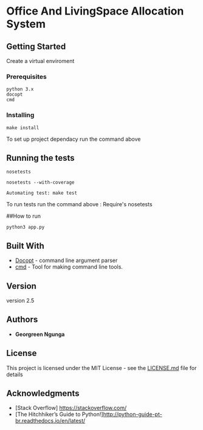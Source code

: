# Office And LivingSpace Allocation System



## Getting Started

Create a virtual enviroment

### Prerequisites

```
python 3.x
docopt
cmd
```


### Installing


```
make install
```
To set up project dependacy run the command above

## Running the tests

```
nosetests

nosetests --with-coverage  
```

```
Automating test: make test

```
To run tests run the command above : Require's nosetests


##How to run 
```
python3 app.py
```

## Built With

* [Docopt](http://docopt.org/) - command line argument parser
* [cmd](https://wiki.python.org/moin/CmdModule) - Tool for making command line tools.


## Version
version 2.5


## Authors

* **Georgreen Ngunga** 


## License

This project is licensed under the MIT License - see the [LICENSE.md](LICENSE.md) file for details

## Acknowledgments

* [Stack Overflow] https://stackoverflow.com/
* [The Hitchhiker’s Guide to Python!]http://python-guide-pt-br.readthedocs.io/en/latest/

